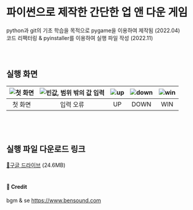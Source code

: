 # 파이썬으로 제작한 간단한 업 앤 다운 게임
python과 git의 기초 학습을 목적으로 pygame을 이용하여 제작됨 (2022.04)  
코드 리팩터링 & pyinstaller를 이용하여 실행 파일 작성 (2022.11)  
　  
　  
## 실행 화면
|![첫 화면](https://user-images.githubusercontent.com/104331869/201531502-7eec3a00-a3a6-4568-8df3-49b6ec6a1259.png)|![빈값, 범위 밖의 값 입력](https://user-images.githubusercontent.com/104331869/201531528-360bcee8-10d1-4dd2-b49c-92e22c827abf.png)|![up](https://user-images.githubusercontent.com/104331869/201531570-71c16a64-d2fb-417b-8d63-92c0fd114285.png)|![down](https://user-images.githubusercontent.com/104331869/201531584-6f3d0479-bbf9-4c86-a0c7-b9d7bc5a3e39.png)|![win](https://user-images.githubusercontent.com/104331869/201531612-15456b18-dafa-47e2-bf4a-be1f721eb6a3.png)|
|:--:|:--:|:--:|:--:|:--:|
|첫 화면|입력 오류|UP|DOWN|WIN|


　  
　  
## 실행 파일 다운로드 링크
[🔗구글 드라이브](https://drive.google.com/file/d/1ygfdbGht6VO2k9I9gMclSkxB4Dh6ywJE/view?usp=sharing) (24.6MB)
　  
　  
#### 📌 Credit
bgm & se https://www.bensound.com

